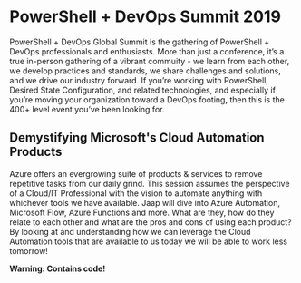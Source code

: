 # PowerShell + DevOps Summit 2019

PowerShell + DevOps Global Summit is the gathering of PowerShell + DevOps professionals and enthusiasts. More than just a conference, it’s a true in-person gathering of a vibrant commuity - we learn from each other, we develop practices and standards, we share challenges and solutions, and we drive our industry forward. If you’re working with PowerShell, Desired State Configuration, and related technologies, and especially if you’re moving your organization toward a DevOps footing, then this is the 400+ level event you’ve been looking for.

## Demystifying Microsoft's Cloud Automation Products

Azure offers an evergrowing suite of products & services to remove repetitive tasks from our daily grind. This session assumes the perspective of a Cloud/IT Professional with the vision to automate anything with whichever tools we have available.
Jaap will dive into Azure Automation, Microsoft Flow, Azure Functions and more. What are they, how do they relate to each other and what are the pros and cons of using each product? By looking at and understanding how we can leverage the Cloud Automation tools that are available to us today we will be able to work less tomorrow! 

**Warning: Contains code!**